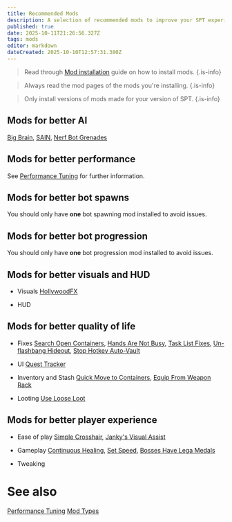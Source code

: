 ```yaml
---
title: Recommended Mods
description: A selection of recommended mods to improve your SPT experience.
published: true
date: 2025-10-11T21:26:56.327Z
tags: mods
editor: markdown
dateCreated: 2025-10-10T12:57:31.380Z
---
```


> Read through [Mod installation](/Installing_Mods) guide on how to install mods.
{.is-info}

> Always read the mod pages of the mods you're installing.
{.is-info}

> Only install versions of mods made for your version of SPT.
{.is-info}

## Mods for better AI
[Big Brain](https://forge.sp-tarkov.com/mod/902/bigbrain), [SAIN](https://forge.sp-tarkov.com/mod/791/sain-solarints-ai-modifications-full-ai-combat-system-replacement), [Nerf Bot Grenades](https://forge.sp-tarkov.com/mod/1925/nerfbotgrenades)

## Mods for better performance

See [Performance Tuning](/Performance_Tuning) for further information.

## Mods for better bot spawns

You should only have **one** bot spawning mod installed to avoid issues.

## Mods for better bot progression

You should only have **one** bot progression mod installed to avoid issues.

## Mods for better visuals and HUD

- Visuals
[HollywoodFX](https://forge.sp-tarkov.com/mod/2003/hollywoodfx)

- HUD

## Mods for better quality of life

- Fixes
[Search Open Containers](https://forge.sp-tarkov.com/mod/934/search-open-containers), [Hands Are Not Busy](https://forge.sp-tarkov.com/mod/1298/handsarenotbusy), [Task List Fixes](https://forge.sp-tarkov.com/mod/824/task-list-fixes), [Un-flashbang Hideout](https://forge.sp-tarkov.com/mod/1425/un-flashbang-hideout), [Stop Hotkey Auto-Vault](https://forge.sp-tarkov.com/mod/1652/stop-hotkey-auto-vault)

- UI
[Quest Tracker](https://forge.sp-tarkov.com/mod/1140/quest-tracker)

- Inventory and Stash
[Quick Move to Containers](https://forge.sp-tarkov.com/mod/1341/quick-move-to-containers), [Equip From Weapon Rack](https://forge.sp-tarkov.com/mod/1136/equip-from-weapon-rack)

- Looting
[Use Loose Loot](https://forge.sp-tarkov.com/mod/933/use-loose-loot)

## Mods for better player experience

- Ease of play
[Simple Crosshair](https://forge.sp-tarkov.com/mod/1387/simple-crosshair), [Janky's Visual Assist](https://forge.sp-tarkov.com/mod/2213/jankys-visual-assist)

- Gameplay
[Continuous Healing](https://forge.sp-tarkov.com/mod/1884/continuous-healing), [Set Speed](https://forge.sp-tarkov.com/mod/994/set-speed-set-player-speed-with-hotkeys), [Bosses Have Lega Medals](https://forge.sp-tarkov.com/mod/1539/bosses-have-lega-medals)

- Tweaking


# See also
[Performance Tuning](/Performance_Tuning)
[Mod Types](/Mod_Types)